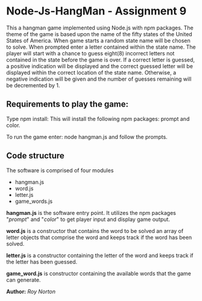 # Node-Js-HangMan - Assignment 9

This a hangman game implemented using Node.js with npm packages.  The theme of the game is based upon the name of the fifty states of the United States of America.  When game starts a random state name will be chosen to solve.  When prompted enter a letter contained within the state name.  The player will start with a chance to guess eight(8) incorrect letters not contained in the state before the game is over.  If a correct letter is guessed, a positive indication will be displayed and the correct guessed letter will be displayed within the correct location of the state name.  Otherwise, a negative indication will be given and the number of guesses remaining will be decremented by 1.

## Requirements to play the game:
Type npm install: This will install the following npm packages: prompt and color.

To run the game enter: node hangman.js and follow the prompts.

## Code structure
The software is comprised of four modules
* hangman.js
* word.js
* letter.js
* game_words.js

**hangman.js** is the software entry point.  It utilizes the npm packages "*prompt*" and "*color*" to get player input and display game output.

**word.js** is a constructor that contains the word to be solved an array of letter objects that comprise the word and keeps track if the word has been solved.

**letter.js** is a constructor containing the letter of the word and keeps track if the letter has been guessed.

**game_word.js** is constructor containing the available words that the game can generate.

**Author:** *Roy Norton*